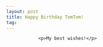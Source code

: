 ```yaml
---
layout: post
title: Happy Birthday TomTom!
tag: 
---
```



                <p>My best wishes!</p>
            
